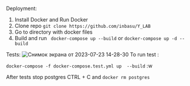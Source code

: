 Deployment:
1. Install Docker and Run Docker
2. Clone repo ``` git clone https://github.com/inbasu/Y_LAB ```
3. Go to directory with docker files
4. Build and run ``` docker-compose up --build``` or ```docker-compose up -d --build```

Tests:
![Снимок экрана от 2023-07-23 14-28-30](https://github.com/inbasu/Y_LAB/assets/13472561/368791fd-4f97-44e9-9877-3d1c012a7f64)
To run test :

``` docker-compose -f docker-compose.test.yml up  --build ```
:w

After tests stop postgres CTRL + C and ``` docker rm postgres   ```
